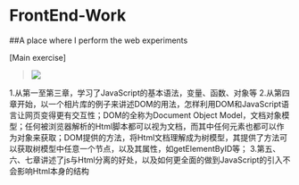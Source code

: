 # FrontEnd-Work
##A place where I perform the web experiments

[Main exercise]
>![](https://img3.doubanio.com/mpic/s4677623.jpg)

1.从第一至第三章，学习了JavaScript的基本语法，变量、函数、对象等
2.从第四章开始，以一个相片库的例子来讲述DOM的用法，怎样利用DOM和JavaScript语言让网页变得更有交互性；DOM的全称为Document Object
Model，文档对象模型；任何被浏览器解析的Html脚本都可以视为文档，而其中任何元素也都可以作为对象来获取；DOM提供的方法，将Html文档理解成为树模型，其提供了方法可以获取树模型中任意一个节点，以及其属性，如getElementByID等；
3.第五、六、七章讲述了js与Html分离的好处，以及如何更全面的做到JavaScript的引入不会影响Html本身的结构
